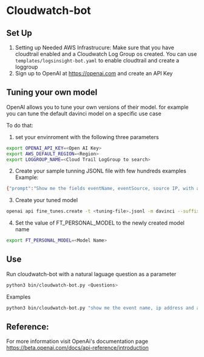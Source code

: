 # Cloudwatch-bot
## Set Up
1. Setting up Needed AWS Infrastrucure: Make sure that you have cloudtrail enabled and a Cloudwatch Log Group os created. You can use `templates/logsinsight-bot.yaml` to enable cloudtrail and create a loggroup
2. Sign up to OpenAI at https://openai.com and create an API Key

## Tuning your own model
OpenAI allows you to tune your own versions of their model. for example you can tune the default davinci model on a specific use case

To do that:
1. set your envinroment with the following three parameters
```bash
export OPENAI_API_KEY=<Open AI Key>
export AWS_DEFAULT_REGION=<Region>
export LOGGROUP_NAME=<Cloud Trail LogGroup to search>
```
2. Create your sample tunning JSONL file with few hundreds examples
Example:
```bash
{"prompt":"Show me the fields eventName, eventSource, source IP, with a limit of 79 ->","completion":" fields @timestamp, eventName, eventSource, sourceIPAddress | sort @timestamp desc | limit 79 ###"}
```
3. Create your tuned model
```bash
openai api fine_tunes.create -t <tuning-file>.jsonl -m davinci --suffix <Personal Identifier>
```

4. Set the value of FT_PERSONAL_MODEL to the newly created model name
```bash
export FT_PERSONAL_MODEL=<Model Name>
```

## Use

Run cloudwatch-bot with a natural laguage question as a parameter
```bash
python3 bin/cloudwatch-bot.py <Questions>
```

Examples
```bash
python3 bin/cloudwatch-bot.py "show me the event name, ip address and arn with a limit of 7 ->"
```

## Reference:
For more information visit OpenAi's documentation page https://beta.openai.com/docs/api-reference/introduction
